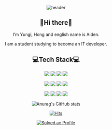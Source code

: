 <div align='center'>
  <!-- 여기에 내용을!! -->

  ![header](https://capsule-render.vercel.app/api?type=soft&color=auto&height=300&section=header&text=YgHong%20(Aiden)&fontSize=90)

  ## 👋Hi there👋
  I'm Yungi, Hong and english name is Aiden.
  
  I am a student studying to become an IT developer.
  
  ## 💻Tech Stack💻
  
  <img src="https://img.shields.io/badge/C++-00599C?style=flat&logo=C%2B%2B&logoColor=white"/></a>
  <img src="https://img.shields.io/badge/C-A8B9CC?style=flat&logo=C&logoColor=white"/></a>
  <img src="https://img.shields.io/badge/Python-3766AB?style=flat&logo=Python&logoColor=white"/></a>
  <img src="https://img.shields.io/badge/java-007396?style=flat&logo=java&logoColor=white"/></a>
  
  <img src="https://img.shields.io/badge/Spring-6DB33F?style=flat&logo=Spring&logoColor=white"/></a>
  <img src="https://img.shields.io/badge/SpringBoot-6DB33F?style=flat&logo=SpringBoot&logoColor=white"/></a>
  <img src="https://img.shields.io/badge/MySQL-4479A1?style=flat&logo=MySQL&logoColor=white"/></a>
  <img src="https://img.shields.io/badge/mariadb-003545?style=flat&logo=mariadb&logoColor=white"/></a>
  
  
  <img src="https://img.shields.io/badge/JavaScript-F7DF1E?style=flat&logo=JavaScript&logoColor=white"/></a>
  <img src="https://img.shields.io/badge/jquery-0769AD?style=flat&logo=jquery&logoColor=white"/></a>
  <img src="https://img.shields.io/badge/bootstrap-7952B3?style=flat&logo=bootstrap&logoColor=white"/></a>
  <img src="https://img.shields.io/badge/React-61DAFB?style=flat&logo=React&logoColor=white"/></a>
 
  [![Anurag's GitHub stats](https://github-readme-stats.vercel.app/api?username=Yg-Hong)](https://github.com/anuraghazra/github-readme-stats)


  [![Hits](https://hits.seeyoufarm.com/api/count/incr/badge.svg?url=https%3A%2F%2Fgithub.com%2FYg-Hong&count_bg=%231727B0&title_bg=%23888783&icon=git.svg&icon_color=%23E7E7E7&title=hits%F0%9F%94%A5&edge_flat=false)](https://hits.seeyoufarm.com)
  
  [![Solved.ac Profile](http://mazassumnida.wtf/api/v2/generate_badge?boj=ryan0077v)](https://solved.ac/ryan0077v/)
 
</div>

